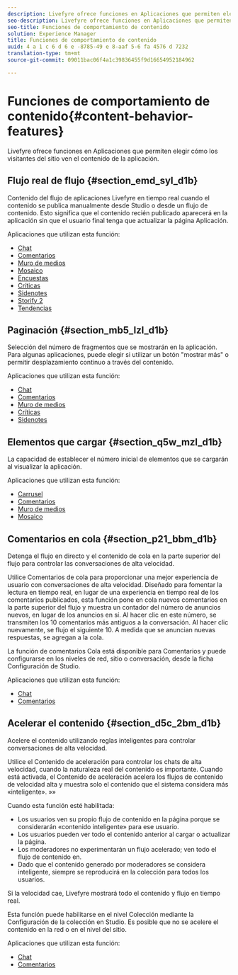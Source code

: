 ```yaml
---
description: Livefyre ofrece funciones en Aplicaciones que permiten elegir cómo los visitantes del sitio ven el contenido de la aplicación.
seo-description: Livefyre ofrece funciones en Aplicaciones que permiten elegir cómo los visitantes del sitio ven el contenido de la aplicación.
seo-title: Funciones de comportamiento de contenido
solution: Experience Manager
title: Funciones de comportamiento de contenido
uuid: 4 a 1 c 6 d 6 e -8785-49 e 8-aaf 5-6 fa 4576 d 7232
translation-type: tm+mt
source-git-commit: 09011bac06f4a1c39836455f9d16654952184962

---
```



# Funciones de comportamiento de contenido{#content-behavior-features}

Livefyre ofrece funciones en Aplicaciones que permiten elegir cómo los visitantes del sitio ven el contenido de la aplicación.

## Flujo real de flujo {#section_emd_syl_d1b}

Contenido del flujo de aplicaciones Livefyre en tiempo real cuando el contenido se publica manualmente desde Studio o desde un flujo de contenido. Esto significa que el contenido recién publicado aparecerá en la aplicación sin que el usuario final tenga que actualizar la página Aplicación.

Aplicaciones que utilizan esta función:

* [Chat](/help/using/c-about-apps/c-chat-app/c-chat-app.md#c_chat_app)
* [Comentarios](/help/using/c-about-apps/c-comments/c-comments.md)
* [Muro de medios](/help/using/c-about-apps/c-media-wall-app/c-media-wall-app.md#c_media_wall_app)
* [Mosaico](/help/using/c-about-apps/c-mosaic-app/c-mosaic-app.md#c_mosaic_app)
* [Encuestas](/help/using/c-about-apps/c-polls-app/c-polls-app.md#c_polls_app)
* [Críticas](/help/using/c-about-apps/c-reviews-app/c-reviews-app.md#c_reviews_app)
* [Sidenotes](/help/using/c-about-apps/c-sidenotes-app/c-sidenotes-app.md#c_sidenotes_app)
* [Storify 2](/help/using/c-about-apps/c-storify2/c-storify2.md#c_storify2)
* [Tendencias](/help/using/c-about-apps/c-trending-app/c-trending-app.md#c_trending_app)

## Paginación {#section_mb5_lzl_d1b}

Selección del número de fragmentos que se mostrarán en la aplicación. Para algunas aplicaciones, puede elegir si utilizar un botón &quot;mostrar más&quot; o permitir desplazamiento continuo a través del contenido.

Aplicaciones que utilizan esta función:

* [Chat](/help/using/c-about-apps/c-chat-app/c-chat-app.md#c_chat_app)
* [Comentarios](/help/using/c-about-apps/c-comments/c-comments.md)
* [Muro de medios](/help/using/c-about-apps/c-media-wall-app/c-media-wall-app.md#c_media_wall_app)
* [Críticas](/help/using/c-about-apps/c-reviews-app/c-reviews-app.md#c_reviews_app)
* [Sidenotes](/help/using/c-about-apps/c-sidenotes-app/c-sidenotes-app.md#c_sidenotes_app)

## Elementos que cargar {#section_q5w_mzl_d1b}

La capacidad de establecer el número inicial de elementos que se cargarán al visualizar la aplicación.

Aplicaciones que utilizan esta función:

* [Carrusel](/help/using/c-about-apps/c-carousel-app/c-carousel-app.md#c_carousel_app)
* [Comentarios](/help/using/c-about-apps/c-comments/c-comments.md)
* [Muro de medios](/help/using/c-about-apps/c-media-wall-app/c-media-wall-app.md#c_media_wall_app)
* [Mosaico](/help/using/c-about-apps/c-mosaic-app/c-mosaic-app.md#c_mosaic_app)

## Comentarios en cola {#section_p21_bbm_d1b}

Detenga el flujo en directo y el contenido de cola en la parte superior del flujo para controlar las conversaciones de alta velocidad.

Utilice Comentarios de cola para proporcionar una mejor experiencia de usuario con conversaciones de alta velocidad. Diseñado para fomentar la lectura en tiempo real, en lugar de una experiencia en tiempo real de los comentarios publicados, esta función pone en cola nuevos comentarios en la parte superior del flujo y muestra un contador del número de anuncios nuevos, en lugar de los anuncios en sí. Al hacer clic en este número, se transmiten los 10 comentarios más antiguos a la conversación. Al hacer clic nuevamente, se flujo el siguiente 10. A medida que se anuncian nuevas respuestas, se agregan a la cola.

La función de comentarios Cola está disponible para Comentarios y puede configurarse en los niveles de red, sitio o conversación, desde la ficha Configuración de Studio.

Aplicaciones que utilizan esta función:

* [Chat](/help/using/c-about-apps/c-chat-app/c-chat-app.md#c_chat_app)
* [Comentarios](/help/using/c-about-apps/c-comments/c-comments.md)

## Acelerar el contenido {#section_d5c_2bm_d1b}

Acelere el contenido utilizando reglas inteligentes para controlar conversaciones de alta velocidad.

Utilice el Contenido de aceleración para controlar los chats de alta velocidad, cuando la naturaleza real del contenido es importante. Cuando está activada, el Contenido de aceleración acelera los flujos de contenido de velocidad alta y muestra solo el contenido que el sistema considera más «inteligente». »»

Cuando esta función esté habilitada:

* Los usuarios ven su propio flujo de contenido en la página porque se considerarán «contenido inteligente» para ese usuario.
* Los usuarios pueden ver todo el contenido anterior al cargar o actualizar la página.
* Los moderadores no experimentarán un flujo acelerado; ven todo el flujo de contenido en.
* Dado que el contenido generado por moderadores se considera inteligente, siempre se reproducirá en la colección para todos los usuarios.

Si la velocidad cae, Livefyre mostrará todo el contenido y flujo en tiempo real.

Esta función puede habilitarse en el nivel Colección mediante la Configuración de la colección en Studio. Es posible que no se acelere el contenido en la red o en el nivel del sitio.

Aplicaciones que utilizan esta función:

* [Chat](/help/using/c-about-apps/c-chat-app/c-chat-app.md#c_chat_app)
* [Comentarios](/help/using/c-about-apps/c-comments/c-comments.md)

